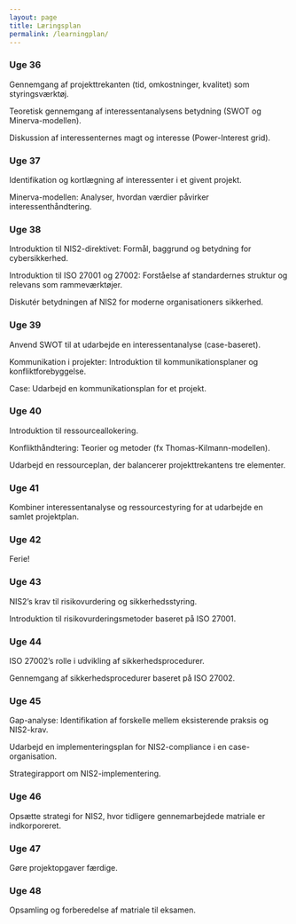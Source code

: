 ```yaml
---
layout: page
title: Læringsplan
permalink: /learningplan/
---
```


### Uge 36
Gennemgang af projekttrekanten (tid, omkostninger, kvalitet) som styringsværktøj.

Teoretisk gennemgang af interessentanalysens betydning (SWOT og Minerva-modellen).

Diskussion af interessenternes magt og interesse (Power-Interest grid).

### Uge 37
Identifikation og kortlægning af interessenter i et givent projekt.

Minerva-modellen: Analyser, hvordan værdier påvirker interessenthåndtering.

### Uge 38
Introduktion til NIS2-direktivet: Formål, baggrund og betydning for cybersikkerhed.

Introduktion til ISO 27001 og 27002: Forståelse af standardernes struktur og relevans som rammeværktøjer.

Diskutér betydningen af NIS2 for moderne organisationers sikkerhed.

### Uge 39
Anvend SWOT til at udarbejde en interessentanalyse (case-baseret).

Kommunikation i projekter: Introduktion til kommunikationsplaner og konfliktforebyggelse.

Case: Udarbejd en kommunikationsplan for et projekt.

### Uge 40
Introduktion til ressourceallokering.

Konflikthåndtering: Teorier og metoder (fx Thomas-Kilmann-modellen).

Udarbejd en ressourceplan, der balancerer projekttrekantens tre elementer.

### Uge 41
Kombiner interessentanalyse og ressourcestyring for at udarbejde en samlet projektplan.

### Uge 42
Ferie!

### Uge 43
NIS2’s krav til risikovurdering og sikkerhedsstyring.

Introduktion til risikovurderingsmetoder baseret på ISO 27001.

### Uge 44
ISO 27002’s rolle i udvikling af sikkerhedsprocedurer.

Gennemgang af sikkerhedsprocedurer baseret på ISO 27002.

### Uge 45
Gap-analyse: Identifikation af forskelle mellem eksisterende praksis og NIS2-krav.

Udarbejd en implementeringsplan for NIS2-compliance i en case-organisation.

Strategirapport om NIS2-implementering.

### Uge 46
Opsætte strategi for NIS2, hvor tidligere gennemarbejdede matriale er indkorporeret.

### Uge 47
Gøre projektopgaver færdige.

### Uge 48
Opsamling og forberedelse af matriale til eksamen.
